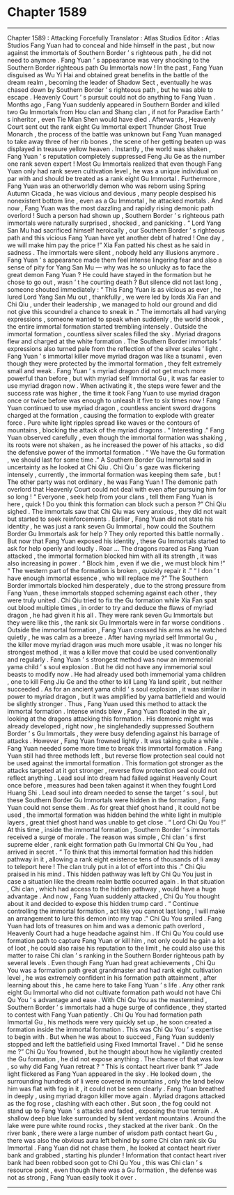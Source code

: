 
# Chapter 1589


---

Chapter 1589 : Attacking Forcefully
Translator :
Atlas Studios
Editor :
Atlas Studios
Fang Yuan had to conceal and hide himself in the past , but now against the immortals of Southern Border ’ s righteous path , he did not need to anymore .
Fang Yuan ’ s appearance was very shocking to the Southern Border righteous path Gu Immortals now !
In the past , Fang Yuan disguised as Wu Yi Hai and obtained great benefits in the battle of the dream realm , becoming the leader of Shadow Sect , eventually he was chased down by Southern Border ’ s righteous path , but he was able to escape .
Heavenly Court ’ s pursuit could not do anything to Fang Yuan .
Months ago , Fang Yuan suddenly appeared in Southern Border and killed two Gu Immortals from Hou clan and Shang clan , if not for Paradise Earth ’ s inheritor , even Tie Mian Shen would have died .
Afterwards , Heavenly Court sent out the rank eight Gu Immortal expert Thunder Ghost True Monarch , the process of the battle was unknown but Fang Yuan managed to take away three of her rib bones , the scene of her getting beaten up was displayed in treasure yellow heaven . Instantly , the world was shaken , Fang Yuan ’ s reputation completely suppressed Feng Jiu Ge as the number one rank seven expert ! Most Gu Immortals realized that even though Fang Yuan only had rank seven cultivation level , he was a unique individual on par with and should be treated as a rank eight Gu Immortal .
Furthermore , Fang Yuan was an otherworldly demon who was reborn using Spring Autumn Cicada , he was vicious and devious , many people despised his nonexistent bottom line , even as a Gu Immortal , he attacked mortals .
And now , Fang Yuan was the most dazzling and rapidly rising demonic path overlord !
Such a person had shown up , Southern Border ’ s righteous path immortals were naturally surprised , shocked , and panicking .
“ Lord Yang San Mu had sacrificed himself heroically , our Southern Border ’ s righteous path and this vicious Fang Yuan have yet another debt of hatred ! One day , we will make him pay the price !” Xia Fan patted his chest as he said in sadness .
The immortals were silent , nobody held any illusions anymore . Fang Yuan ’ s appearance made them feel intense lingering fear and also a sense of pity for Yang San Mu — why was he so unlucky as to face the great demon Fang Yuan ? He could have stayed in the formation but he chose to go out , wasn ’ t he courting death ?
But silence did not last long , someone shouted immediately : “ This Fang Yuan is as vicious as ever , he lured Lord Yang San Mu out , thankfully , we were led by lords Xia Fan and Chi Qiu , under their leadership , we managed to hold our ground and did not give this scoundrel a chance to sneak in .”
The immortals all had varying expressions , someone wanted to speak when suddenly , the world shook , the entire immortal formation started trembling intensely .
Outside the immortal formation , countless silver scales filled the sky . Myriad dragons flew and charged at the white formation .
The Southern Border immortals ’ expressions also turned pale from the reflection of the silver scales ’ light .
Fang Yuan ’ s immortal killer move myriad dragon was like a tsunami , even though they were protected by the immortal formation , they felt extremely small and weak .
Fang Yuan ’ s myriad dragon did not get much more powerful than before , but with myriad self Immortal Gu , it was far easier to use myriad dragon now . When activating it , the steps were fewer and the success rate was higher , the time it took Fang Yuan to use myriad dragon once or twice before was enough to unleash it five to six times now !
Fang Yuan continued to use myriad dragon , countless ancient sword dragons charged at the formation , causing the formation to explode with greater force .
Pure white light ripples spread like waves or the contours of mountains , blocking the attack of the myriad dragons .
“ Interesting .” Fang Yuan observed carefully , even though the immortal formation was shaking , its roots were not shaken , as he increased the power of his attacks , so did the defensive power of the immortal formation .
“ We have the Gu formation , we should last for some time .” A Southern Border Gu Immortal said in uncertainty as he looked at Chi Qiu .
Chi Qiu ’ s gaze was flickering intensely , currently , the immortal formation was keeping them safe , but !
The other party was not ordinary , he was Fang Yuan !
The demonic path overlord that Heavenly Court could not deal with even after pursuing him for so long !
“ Everyone , seek help from your clans , tell them Fang Yuan is here , quick ! Do you think this formation can block such a person ?” Chi Qiu sighed .
The immortals saw that Chi Qiu was very anxious , they did not wait but started to seek reinforcements .
Earlier , Fang Yuan did not state his identity , he was just a rank seven Gu Immortal , how could the Southern Border Gu Immortals ask for help ? They only reported this battle normally .
But now that Fang Yuan exposed his identity , these Gu Immortals started to ask for help openly and loudly .
Roar …
The dragons roared as Fang Yuan attacked , the immortal formation blocked him with all its strength , it was also increasing in power .
“ Block him , even if we die , we must block him !”
“ The western part of the formation is broken , quickly repair it .”
“ I don ’ t have enough immortal essence , who will replace me ?”
The Southern Border immortals blocked him desperately , due to the strong pressure from Fang Yuan , these immortals stopped scheming against each other , they were truly united .
Chi Qiu tried to fix the Gu formation while Xia Fan spat out blood multiple times , in order to try and deduce the flaws of myriad dragon , he had given it his all .
They were rank seven Gu Immortals but they were like this , the rank six Gu Immortals were in far worse conditions .
Outside the immortal formation , Fang Yuan crossed his arms as he watched quietly , he was calm as a breeze .
After having myriad self Immortal Gu , the killer move myriad dragon was much more usable , it was no longer his strongest method , it was a killer move that could be used conventionally and regularly .
Fang Yuan ’ s strongest method was now an immemorial yama child ’ s soul explosion . But he did not have any immemorial soul beasts to modify now . He had already used both immemorial yama children , one to kill Feng Jiu Ge and the other to kill Lang Ya land spirit , but neither succeeded .
As for an ancient yama child ’ s soul explosion , it was similar in power to myriad dragon , but it was amplified by yama battlefield and would be slightly stronger .
Thus , Fang Yuan used this method to attack the immortal formation .
Intense winds blew , Fang Yuan floated in the air , looking at the dragons attacking this formation .
His demonic might was already developed , right now , he singlehandedly suppressed Southern Border ’ s Gu Immortals , they were busy defending against his barrage of attacks .
However , Fang Yuan frowned lightly .
It was taking quite a while . Fang Yuan needed some more time to break this immortal formation .
Fang Yuan still had three methods left , but reverse flow protection seal could not be used against the immortal formation . This formation got stronger as the attacks targeted at it got stronger , reverse flow protection seal could not reflect anything .
Lead soul into dream had failed against Heavenly Court once before , measures had been taken against it when they fought Lord Huang Shi . Lead soul into dream needed to sense the target ’ s soul , but these Southern Border Gu Immortals were hidden in the formation , Fang Yuan could not sense them .
As for great thief ghost hand , it could not be used , the immortal formation was hidden behind the white light in multiple layers , great thief ghost hand was unable to get close .
“ Lord Chi Qu You !” At this time , inside the immortal formation , Southern Border ’ s immortals received a surge of morale .
The reason was simple , Chi clan ’ s first supreme elder , rank eight formation path Gu Immortal Chi Qu You , had arrived in secret .
“ To think that this immortal formation had this hidden pathway in it , allowing a rank eight existence tens of thousands of li away to teleport here ! The clan truly put in a lot of effort into this .” Chi Qiu praised in his mind .
This hidden pathway was left by Chi Qu You just in case a situation like the dream realm battle occurred again . In that situation , Chi clan , which had access to the hidden pathway , would have a huge advantage .
And now , Fang Yuan suddenly attacked , Chi Qu You thought about it and decided to expose this hidden trump card .
“ Continue controlling the immortal formation , act like you cannot last long , I will make an arrangement to lure this demon into my trap .” Chi Qu You smiled .
Fang Yuan had lots of treasures on him and was a demonic path overlord , Heavenly Court had a huge headache against him . If Chi Qu You could use formation path to capture Fang Yuan or kill him , not only could he gain a lot of loot , he could also raise his reputation to the limit , he could also use this matter to raise Chi clan ’ s ranking in the Southern Border righteous path by several levels .
Even though Fang Yuan had great achievements , Chi Qu You was a formation path great grandmaster and had rank eight cultivation level , he was extremely confident in his formation path attainment , after learning about this , he came here to take Fang Yuan ’ s life . Any other rank eight Gu Immortal who did not cultivate formation path would not have Chi Qu You ’ s advantage and ease .
With Chi Qu You as the mastermind , Southern Border ’ s immortals had a huge surge of confidence , they started to contest with Fang Yuan patiently .
Chi Qu You had formation path Immortal Gu , his methods were very quickly set up , he soon created a formation inside the immortal formation . This was Chi Qu You ’ s expertise to begin with .
But when he was about to succeed , Fang Yuan suddenly stopped and left the battlefield using Fixed Immortal Travel .
“ Did he sense me ?” Chi Qu You frowned , but he thought about how he vigilantly created the Gu formation , he did not expose anything . The chance of that was low , so why did Fang Yuan retreat ?
“ This is contact heart river bank ?” Jade light flickered as Fang Yuan appeared in the sky .
He looked down , the surrounding hundreds of li were covered in mountains , only the land below him was flat with fog in it , it could not be seen clearly .
Fang Yuan breathed in deeply , using myriad dragon killer move again .
Myriad dragons attacked as the fog rose , clashing with each other .
But soon , the fog could not stand up to Fang Yuan ’ s attacks and faded , exposing the true terrain .
A shallow deep blue lake surrounded by silent verdant mountains . Around the lake were pure white round rocks , they stacked at the river bank .
On the river bank , there were a large number of wisdom path contact heart Gu , there was also the obvious aura left behind by some Chi clan rank six Gu Immortal .
Fang Yuan did not chase them , he looked at contact heart river bank and grabbed , starting his plunder !
Information that contact heart river bank had been robbed soon got to Chi Qu You , this was Chi clan ’ s resource point , even though there was a Gu formation , the defense was not as strong , Fang Yuan easily took it over .

---

